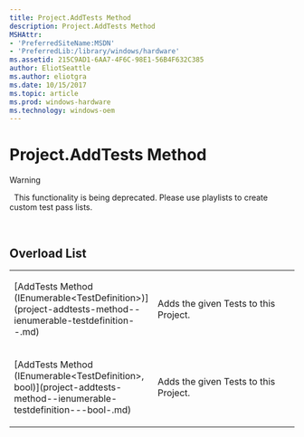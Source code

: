 ```yaml
---
title: Project.AddTests Method
description: Project.AddTests Method
MSHAttr:
- 'PreferredSiteName:MSDN'
- 'PreferredLib:/library/windows/hardware'
ms.assetid: 215C9AD1-6AA7-4F6C-98E1-56B4F632C385
author: EliotSeattle
ms.author: eliotgra
ms.date: 10/15/2017
ms.topic: article
ms.prod: windows-hardware
ms.technology: windows-oem
---
```


# Project.AddTests Method

>[!WARNING]
>  This functionality is being deprecated. Please use playlists to create custom test pass lists.

 

## <span id="Overload_List"></span><span id="overload_list"></span><span id="OVERLOAD_LIST"></span>Overload List


<table>
<colgroup>
<col width="50%" />
<col width="50%" />
</colgroup>
<tbody>
<tr class="odd">
<td><p>[AddTests Method (IEnumerable&lt;TestDefinition&gt;)](project-addtests-method--ienumerable-testdefinition--.md)</p></td>
<td><p>Adds the given Tests to this Project.</p></td>
</tr>
<tr class="even">
<td><p>[AddTests Method (IEnumerable&lt;TestDefinition&gt;, bool)](project-addtests-method--ienumerable-testdefinition---bool-.md)</p></td>
<td><p>Adds the given Tests to this Project.</p></td>
</tr>
</tbody>
</table>

 

 

 







